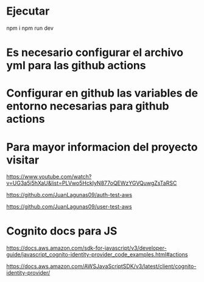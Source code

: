 # Ejecutar
npm i 
npm run dev

# Es necesario configurar el archivo yml para las github actions
# Configurar en github las variables de entorno necesarias para github actions

# Para mayor informacion del proyecto visitar
https://www.youtube.com/watch?v=UG3a5i5hXaU&list=PLVwo5HckIyN877oQEWzYGVQuwgZsTaRSC

https://github.com/JuanLagunas09/auth-test-aws 

https://github.com/JuanLagunas09/user-test-aws

# Cognito docs para JS
https://docs.aws.amazon.com/sdk-for-javascript/v3/developer-guide/javascript_cognito-identity-provider_code_examples.html#actions

https://docs.aws.amazon.com/AWSJavaScriptSDK/v3/latest/client/cognito-identity-provider/